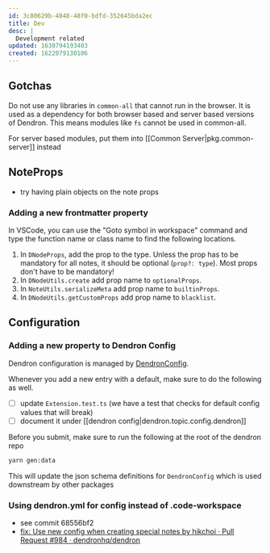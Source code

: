 ```yaml
---
id: 3c80629b-4048-48f0-bdfd-352645bda2ec
title: Dev
desc: |
  Development related
updated: 1630794193403
created: 1622079130106
---
```



## Gotchas
Do not use any libraries in `common-all` that cannot run in the browser. It is used as a dependency for both browser based and server based versions of Dendron. This means modules like `fs` cannot be used in common-all. 

For server based modules, put them into [[Common Server|pkg.common-server]] instead

## NoteProps
- try having plain objects on the note props

### Adding a new frontmatter property

In VSCode, you can use the "Goto symbol in workspace" command and type the function name or class name to find the following locations.

1. In `DNodeProps`, add the prop to the type. Unless the prop has to be mandatory for all notes, it should be optional (`prop?: type`). Most props don't have to be mandatory!
1. In `DNodeUtils.create` add prop name to `optionalProps`.
1. In `NoteUtils.serializeMeta` add prop name to `builtinProps`.
1. In `DNodeUtils.getCustomProps` add prop name to `blacklist`.

## Configuration

### Adding a new property to Dendron Config

Dendron configuration is managed by [DendronConfig](https://github.com/dendronhq/dendron/blob/master/packages/common-all/src/types/workspace.ts).

Whenever you add a new entry with a default, make sure to do the following as well.
- [ ] update `Extension.test.ts` (we have a test that checks for default config values that will break)
- [ ] document it under [[dendron config|dendron.topic.config.dendron]]

Before you submit, make sure to run the following at the root of the dendron repo

```sh
yarn gen:data
```

This will update the json schema definitions for `DendronConfig` which is used downstream by other packages

### Using dendron.yml for config instead of .code-workspace
- see commit 68556bf2
- [fix: Use new config when creating special notes by hikchoi · Pull Request #984 · dendronhq/dendron](https://github.com/dendronhq/dendron/pull/984)